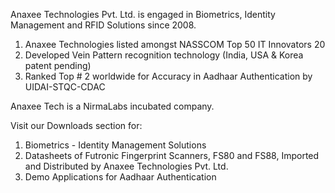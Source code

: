 Anaxee Technologies Pvt. Ltd. is engaged in Biometrics, Identity Management and RFID Solutions since 2008.

1. Anaxee Technologies listed amongst NASSCOM Top 50 IT Innovators 20
2. Developed Vein Pattern recognition technology (India, USA & Korea patent pending)
3. Ranked Top # 2 worldwide for Accuracy in Aadhaar Authentication by UIDAI-STQC-CDAC

Anaxee Tech is a NirmaLabs incubated company.

Visit our Downloads section for:

1. Biometrics - Identity Management Solutions
2. Datasheets of Futronic Fingerprint Scanners, FS80 and FS88, Imported and Distributed by Anaxee Technologies Pvt. Ltd.
3. Demo Applications for Aadhaar Authentication
